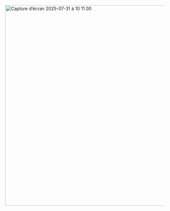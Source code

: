 <img width="984" height="634" alt="Capture d’écran 2025-07-31 à 10 11 00" src="https://github.com/user-attachments/assets/2ccef800-db5f-4a5a-90d0-7a141760e43f" />
